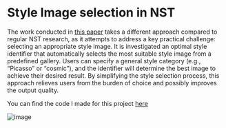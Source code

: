 # Style Image selection in NST
The work conducted in [this paper](https://github.com/ANDREAaNAPPI/An-Approach-to-Style-Image-Selection-in-Neural-Style-Transfer/blob/main/Optimal_style_image_selection_in_Neural_Style_Transfer.pdf) takes a different approach compared to regular NST research, as it attempts to address a key practical challenge: selecting an appropriate style image.
It is investigated an optimal style identifier that automatically selects the most suitable style image from a predefined gallery.
Users can specify a general style category (e.g., “Picasso” or “cosmic”), and the identifier will determine the best image to achieve their desired result. 
By simplifying the style selection process, this approach relieves users from the burden of choice and possibly improves the output quality.

You can find the code I made for this project [here](https://github.com/ANDREAaNAPPI/An-Approach-to-Style-Image-Selection-in-Neural-Style-Transfer/blob/main/Style_transfer.py)

![image](https://github.com/ANDREAaNAPPI/An-Approach-to-Style-Image-Selection-in-Neural-Style-Transfer/blob/main/Presentation%20Poster_page-0001.jpg)

